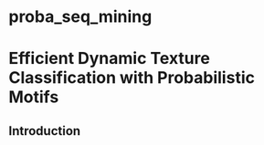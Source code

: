 # proba_seq_mining

# Efficient Dynamic Texture Classification with Probabilistic Motifs

## Introduction
